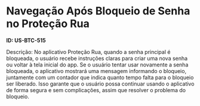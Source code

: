 # Navegação Após Bloqueio de Senha no Proteção Rua

**ID: US-BTC-515**

Descrição: No aplicativo Proteção Rua, quando a senha principal é bloqueada, o usuário recebe instruções claras para criar uma nova senha ou voltar à tela inicial do app. Se o usuário tentar usar novamente a senha bloqueada, o aplicativo mostrará uma mensagem informando o bloqueio, juntamente com um contador que indica quanto tempo falta para o bloqueio ser liberado. Isso garante que o usuário possa continuar usando o aplicativo de forma segura e sem complicações, assim que resolver o problema do bloqueio.